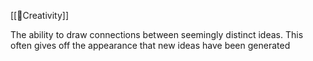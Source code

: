 [[🌳Creativity]]

The ability to draw connections between seemingly distinct ideas. This often gives off the appearance that new ideas have been generated
